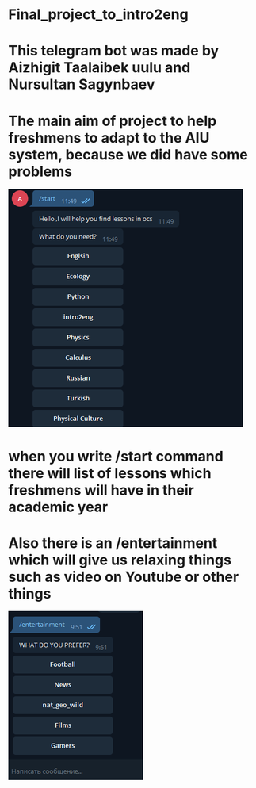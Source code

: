 # Final_project_to_intro2eng
# This telegram bot was made by Aizhigit Taalaibek uulu and Nursultan Sagynbaev
# The main aim of project to help freshmens to adapt to the AIU system, because we did have some problems
![](https://raw.githubusercontent.com/aizhigit02/Final_project_to_intro2eng/main/3.PNG)
# when you write /start command there will list of lessons which freshmens will have in their academic year
# Also there is an /entertainment which will give us relaxing things such as video on Youtube or other things
![](https://raw.githubusercontent.com/aizhigit02/Final_project_to_intro2eng/main/4.PNG)
